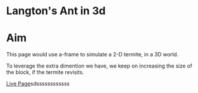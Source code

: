 # Langton's Ant in 3d

# Aim
This page would use a-frame to simulate a 2-D termite, in a 3D world.

To leverage the extra dimention we have, we keep on increasing the size of the block, if the termite revisits.

[Live Page](kCanvas/langton3d/kaaro.html)sdssssssssssss